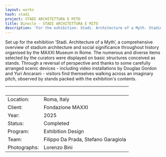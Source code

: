 ```yaml
---
layout: works
hash: stadi
project: STADI ARCHITETTURA E MITO
title: Binocle - STADI ARCHITETTURA E MITO
description: 'For the exhibition: Stadi. Architecture of a Myth. Stadium architecture and social significance throughout history. Organised by the MAXXI Museum in Rome.'
---
```


Set up for the exhibition ‘Stadi. Architecture of a Myth’, a comprehensive overview of stadium architecture and social significance throughout history organised by the MAXXI Museum in Rome. The numerous and diverse items selected by the curators were displayed on basic structures conceived as stands. Through a reversal of perspective and thanks to some carefully arranged scenic devices - including video installations by Douglas Gordon and Yuri Ancarani - visitors find themselves walking across an imaginary pitch, observed by stands packed with the exhibition's contents.

|&nbsp;|&nbsp;|
|:---------------|:--------------------------------|
|Location:|Roma, Italy|
|Client:|Fondazione MAXXI|
|Year:|2025|
|Status:|Completed|
|Program:|Exhibition Design|
|Team:|Filippo Da Prada, Stefano Garagiola|
|Photographs:|Lorenzo Bini|
